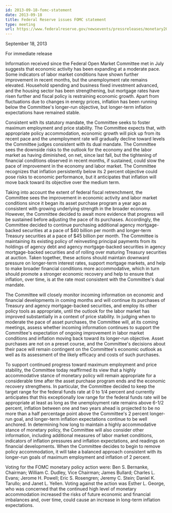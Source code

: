 ```yaml
---
id: 2013-09-18-fomc-statement
date: 2013-09-18
title: Federal Reserve issues FOMC statement
type: meeting
url: https://www.federalreserve.gov/newsevents/pressreleases/monetary20130918a.htm
---
```


September 18, 2013

For immediate release

Information received since the Federal Open Market Committee met in July suggests that economic activity has been expanding at a moderate pace. Some indicators of labor market conditions have shown further improvement in recent months, but the unemployment rate remains elevated. Household spending and business fixed investment advanced, and the housing sector has been strengthening, but mortgage rates have risen further and fiscal policy is restraining economic growth. Apart from fluctuations due to changes in energy prices, inflation has been running below the Committee's longer-run objective, but longer-term inflation expectations have remained stable.

Consistent with its statutory mandate, the Committee seeks to foster maximum employment and price stability. The Committee expects that, with appropriate policy accommodation, economic growth will pick up from its recent pace and the unemployment rate will gradually decline toward levels the Committee judges consistent with its dual mandate. The Committee sees the downside risks to the outlook for the economy and the labor market as having diminished, on net, since last fall, but the tightening of financial conditions observed in recent months, if sustained, could slow the pace of improvement in the economy and labor market. The Committee recognizes that inflation persistently below its 2 percent objective could pose risks to economic performance, but it anticipates that inflation will move back toward its objective over the medium term.

Taking into account the extent of federal fiscal retrenchment, the Committee sees the improvement in economic activity and labor market conditions since it began its asset purchase program a year ago as consistent with growing underlying strength in the broader economy. However, the Committee decided to await more evidence that progress will be sustained before adjusting the pace of its purchases. Accordingly, the Committee decided to continue purchasing additional agency mortgage-backed securities at a pace of $40 billion per month and longer-term Treasury securities at a pace of $45 billion per month. The Committee is maintaining its existing policy of reinvesting principal payments from its holdings of agency debt and agency mortgage-backed securities in agency mortgage-backed securities and of rolling over maturing Treasury securities at auction. Taken together, these actions should maintain downward pressure on longer-term interest rates, support mortgage markets, and help to make broader financial conditions more accommodative, which in turn should promote a stronger economic recovery and help to ensure that inflation, over time, is at the rate most consistent with the Committee's dual mandate.

The Committee will closely monitor incoming information on economic and financial developments in coming months and will continue its purchases of Treasury and agency mortgage-backed securities, and employ its other policy tools as appropriate, until the outlook for the labor market has improved substantially in a context of price stability. In judging when to moderate the pace of asset purchases, the Committee will, at its coming meetings, assess whether incoming information continues to support the Committee's expectation of ongoing improvement in labor market conditions and inflation moving back toward its longer-run objective. Asset purchases are not on a preset course, and the Committee's decisions about their pace will remain contingent on the Committee's economic outlook as well as its assessment of the likely efficacy and costs of such purchases.

To support continued progress toward maximum employment and price stability, the Committee today reaffirmed its view that a highly accommodative stance of monetary policy will remain appropriate for a considerable time after the asset purchase program ends and the economic recovery strengthens. In particular, the Committee decided to keep the target range for the federal funds rate at 0 to 1/4 percent and currently anticipates that this exceptionally low range for the federal funds rate will be appropriate at least as long as the unemployment rate remains above 6-1/2 percent, inflation between one and two years ahead is projected to be no more than a half percentage point above the Committee's 2 percent longer-run goal, and longer-term inflation expectations continue to be well anchored. In determining how long to maintain a highly accommodative stance of monetary policy, the Committee will also consider other information, including additional measures of labor market conditions, indicators of inflation pressures and inflation expectations, and readings on financial developments. When the Committee decides to begin to remove policy accommodation, it will take a balanced approach consistent with its longer-run goals of maximum employment and inflation of 2 percent.

Voting for the FOMC monetary policy action were: Ben S. Bernanke, Chairman; William C. Dudley, Vice Chairman; James Bullard; Charles L. Evans; Jerome H. Powell; Eric S. Rosengren; Jeremy C. Stein; Daniel K. Tarullo; and Janet L. Yellen. Voting against the action was Esther L. George, who was concerned that the continued high level of monetary accommodation increased the risks of future economic and financial imbalances and, over time, could cause an increase in long-term inflation expectations.